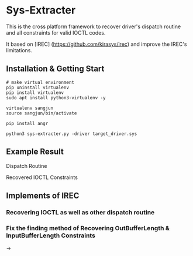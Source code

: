 # Sys-Extracter
This is the cross platform framework to recover driver's dispatch routine and all constraints for valid IOCTL codes.

It based on [IREC] (https://github.com/kirasys/irec) and improve the IREC's limitations.

## Installation & Getting Start
```shell
# make virtual environment
pip uninstall virtualenv
pip install virtualenv
sudo apt install python3-virtualenv -y

virtualenv sangjun
source sangjun/bin/activate

pip install angr

python3 sys-extracter.py -driver target_driver.sys
```

## Example Result
Dispatch Routine


Recovered IOCTL Constraints


## Implements of IREC
### Recovering IOCTL as well as other dispatch routine


### Fix the finding method of Recovering OutBufferLength & InputBufferLength Constraints
-> 